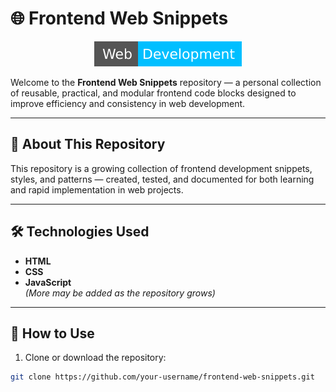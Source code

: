# 🌐 Frontend Web Snippets

<p align="center">
  <img src="img/web-dev.svg"/>
</p>

Welcome to the **Frontend Web Snippets** repository — a personal collection of reusable, practical, and modular frontend code blocks designed to improve efficiency and consistency in web development.

---

## 📁 About This Repository

This repository is a growing collection of frontend development snippets, styles, and patterns — created, tested, and documented for both learning and rapid implementation in web projects.

---

## 🛠️ Technologies Used

- **HTML**
- **CSS**
- **JavaScript**  
*(More may be added as the repository grows)*

---

## 🚀 How to Use

1. Clone or download the repository:
```bash
git clone https://github.com/your-username/frontend-web-snippets.git
